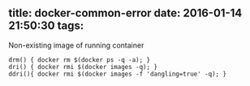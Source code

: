 title: docker-common-error
date: 2016-01-14 21:50:30
tags:
---
Non-existing image of running container 

    drm() { docker rm $(docker ps -q -a); }
    dri() { docker rmi $(docker images -q); }
    ddri(){ docker rmi $(docker images -f 'dangling=true' -q); }

